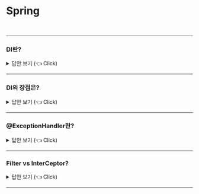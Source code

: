 # Spring
<br>

-----------------------

### DI란?

<details>
   <summary> 답안 보기 (👈 Click)</summary>
<br />
+  
</details>

-----------------------


### DI의 장점은?

<details>
   <summary> 답안 보기 (👈 Click)</summary>
<br />
+  
</details>

-----------------------

### @ExceptionHandler란?

<details>
   <summary> 답안 보기 (👈 Click)</summary>
<br />
+  
</details>

-----------------------


### Filter vs InterCeptor?

<details>
   <summary> 답안 보기 (👈 Click)</summary>
<br />
+  
</details>

-----------------------
